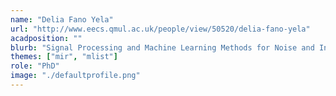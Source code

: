 ```yaml
---
name: "Delia Fano Yela"
url: "http://www.eecs.qmul.ac.uk/people/view/50520/delia-fano-yela"
acadposition: ""
blurb: "Signal Processing and Machine Learning Methods for Noise and Interference Reduction in Studio and Live Recordings"
themes: ["mir", "mlist"]
role: "PhD"
image: "./defaultprofile.png"
---
```

